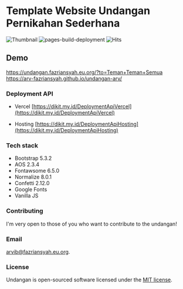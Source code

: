 # Template Website Undangan Pernikahan Sederhana

![Thumbnail](https://cors.fazri.workers.dev/https://docs.google.com/thumbnail?sz=w2000&id=1PjX5pVi366VAs279MnclN05QMWQQpXIL)
![pages-build-deployment](https://github.com/dewanakl/undangan/actions/workflows/pages/pages-build-deployment/badge.svg?branch=main)
![Hits](https://badge.dikit.my.id/undangan?label=hits&color=brightgreen)

## Demo

<https://undangan.fazriansyah.eu.org/?to=Teman+Teman+Semua><br>
<https://arv-fazriansyah.github.io/undangan-arv/>

### Deployment API

- Vercel
[https://dikit.my.id/DeploymentApiVercel](https://dikit.my.id/DeploymentApiVercel)

- Hosting
[https://dikit.my.id/DeploymentApiHosting](https://dikit.my.id/DeploymentApiHosting)

### Tech stack

- Bootstrap 5.3.2
- AOS 2.3.4
- Fontawsome 6.5.0
- Normalize 8.0.1
- Confetti 2.12.0
- Google Fonts
- Vanilla JS

### Contributing

I'm very open to those of you who want to contribute to the undangan!

### Email

[arvib@fazriansyah.eu.org](mailto:arvib@fazriansyah.eu.org).

### License

Undangan is open-sourced software licensed under the [MIT license](https://opensource.org/licenses/MIT).
